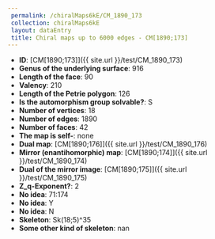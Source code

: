 ```yaml
--- 
 permalink: /chiralMaps6kE/CM_1890_173 
 collection: chiralMaps6kE
 layout: dataEntry
 title: Chiral maps up to 6000 edges - CM[1890;173]
---
```


- **ID**: [CM[1890;173]]({{ site.url }}/test/CM_1890_173)
- **Genus of the underlying surface**: 916
- **Length of the face**: 90
- **Valency**: 210
- **Length of the Petrie polygon**: 126
- **Is the automorphism group solvable?**: S
- **Number of vertices**: 18
- **Number of edges**: 1890
- **Number of faces**: 42
- **The map is self-**: none
- **Dual map**: [CM[1890;176]]({{ site.url }}/test/CM_1890_176)
- **Mirror (enantihomorphic) map**: [CM[1890;174]]({{ site.url }}/test/CM_1890_174)
- **Dual of the mirror image**: [CM[1890;175]]({{ site.url }}/test/CM_1890_175)
- **Z_q-Exponent?**: 2
- **No idea**:  71:174
- **No idea**: Y
- **No idea**: N
- **Skeleton**: Sk(18;5)^35
- **Some other kind of skeleton**: nan
